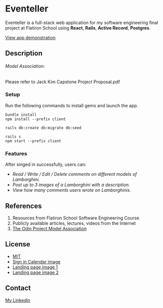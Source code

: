 # Eventeller
Eventeller is a full-stack web application for my software engineering final project at Flatiron School using **React**, **Rails**, **Active Record**, **Postgres**.

[View app demonstration](https://dev.to/jmjkim/fis-phase-5-final-project-demonstration-eventeller-3o5f)

## Description
###### Model Association:
Please refer to Jack Kim Capstone Project Proposal.pdf<br/>

### Setup
Run the following commands to install gems and launch the app.

```
bundle install
npm install --prefix client

rails db:create db:migrate db:seed

rails s
npm start --prefix client
```

### Features
After singed in successfully, users can:
- _Read / Write / Edit / Delete comments on different models of Lamborghini._
- _Post up to 3 images of a Lamborghini with a description._
- _View how many comments users wrote on Lamborghinis._<br/>

## References
1. Resources from Flatiron School Software Engineering Course
2. Publicly available articles, lectures, videos from the Internet
3. [The Odin Project Model Association](https://www.theodinproject.com/lessons/ruby-on-rails-active-record-associations)

## License
- [MIT](https://choosealicense.com/licenses/mit/)
- [Sign in Calendar image](https://media.istockphoto.com/id/1366026792/photo/calendar-page-with-red-pen-close-up-focus-on-number-15-in-calendar-and-empty-red-circle-for.jpg?)
- [Landing page image 1](https://spotme.com/blog/virtual-event-planner/)
- [Landing page image 2](https://thumbs.dreamstime.com/b/friends-gathering-together-weekend-vector-buddies-sitting-couch-cafe-drinking-coffee-people-spend-time-playing-guitar-156466925.jpg)

## Contact
[My Linkedin](https://www.linkedin.com/in/jmjkim/)
